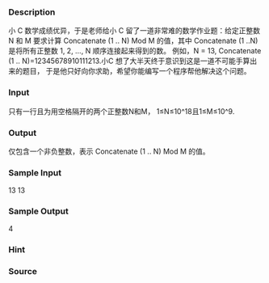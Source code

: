
### Description
小 C 数学成绩优异，于是老师给小 C 留了一道非常难的数学作业题：给定正整数 N 和 M
要求计算 Concatenate (1 .. N) Mod M 的值，其中 Concatenate (1 ..N)是将所有正整数 1, 2, …, N 顺序连接起来得到的数。
例如，N = 13, Concatenate (1 .. N)=12345678910111213.小C 想了大半天终于意识到这是一道不可能手算出来的题目，
于是他只好向你求助，希望你能编写一个程序帮他解决这个问题。

### Input
只有一行且为用空格隔开的两个正整数N和M，
1≤N≤10^18且1≤M≤10^9.
### Output
仅包含一个非负整数，表示 Concatenate (1 .. N) Mod M 的值。
### Sample Input
13 13
### Sample Output
4
### Hint

### Source
